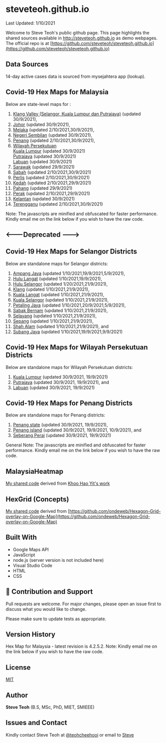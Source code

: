 ﻿# steveteoh.github.io
Last Updated: 1/10/2021

Welcome to Steve Teoh's public github page. This page highlights the shared sources available in http://steveteoh.github.io as demo webpages.
The official repo is at [https://github.com/steveteoh/steveteoh.github.io](https://github.com/steveteoh/steveteoh.github.io)

## Data Sources
14-day active cases data is sourced from mysejahtera app (lookup).

## Covid-19 Hex Maps for Malaysia
Below are state-level maps for : <br>
1. [Klang Valley (Selangor, Kuala Lumpur dan Putrajaya)](http://steveteoh.github.io/KlangValley/) (updated 30/9/2021), <br>
2. [Johor](http://steveteoh.github.io/Johor/) (updated 30/9/2021), <br>
3. [Melaka](http://steveteoh.github.io/Melaka/) (updated 2/10/2021,30/9/2021), <br>
4. [Negeri Sembilan](http://steveteoh.github.io/NegeriSembilan/) (updated 30/9/2021), <br>
5. [Penang](http://steveteoh.github.io/Penang/) (updated 2/10/2021,30/9/2021), <br>
6. [Wilayah Persekutuan](http://steveteoh.github.io/Wilayah/) <br>
   [Kuala Lumpur](http://steveteoh.github.io/KualaLumpur/) (updated 30/9/2021) <br>
   [Putrajaya](http://steveteoh.github.io/Putrajaya/) (updated 30/9/2021) <br>
   [Labuan](http://steveteoh.github.io/Labuan/) (updated 30/9/2021) <br>
7. [Sarawak](http://steveteoh.github.io/Sarawak/) (updated 29/9/2021) <br>
8. [Sabah](http://steveteoh.github.io/Sabah/) (updated 2/10/2021,30/9/2021) <br>
9. [Perlis](https://steveteoh.github.io/Perlis/) (updated 2/10/2021,30/9/2021) <br>
10. [Kedah](https://steveteoh.github.io/Kedah/) (updated 2/10/2021,29/9/2021) <br>
11. [Pahang](https://steveteoh.github.io/Pahang/) (updated 29/9/2021) <br>
12. [Perak](https://steveteoh.github.io/Perak/) (updated 2/10/2021,29/9/2021) <br>
13. [Kelantan](https://steveteoh.github.io/Kelantan/) (updated 30/9/2021) <br>
14. [Terengganu](https://steveteoh.github.io/Terengganu/) (updated 2/10/2021,30/9/2021) <br>

Note: The javascripts are minified and obfuscated for faster performance. Kindly email me on the link below if you wish to have the raw code. 

## <---Deprecated --->
## Covid-19 Hex Maps for Selangor Districts
Below are standalone maps for Selangor districts: <br>
1. [Ampang Jaya](http://steveteoh.github.io/AmpangJaya/) (updated 1/10/2021,19/9/2021,5/9/2021), <br>
2. [Hulu Langat](http://steveteoh.github.io/HuluLangat/) (updated 1/10/2021,19/9/2021), <br>
3. [Hulu Selangor](http://steveteoh.github.io/HuluSelangor/) (updated 1/20/2021,21/9/2021), <br>
4. [Klang](http://steveteoh.github.io/Klang/) (updated 1/10/2021,21/9/2021), <br>
5. [Kuala Langat](http://steveteoh.github.io/KualaLangat/) (updated 1/10/2021,21/9/2021), <br>
6. [Kuala Selangor](http://steveteoh.github.io/KualaSelangor/) (updated 1/10/2021,21/9/2021), <br>
7. [Petaling Jaya](http://steveteoh.github.io/PetalingJaya/) (updated 1/10/2021,20/9/2021,5/9/2021), <br>
8. [Sabak Bernam](http://steveteoh.github.io/SabakBernam) (updated 1/10/2021,21/9/2021), <br>
9. [Selayang](http://steveteoh.github.io/Selayang/) (updated 1/10/2021,21/9/2021), <br>
10. [Sepang](http://steveteoh.github.io/Sepang/) (updated 1/10/2021,21/9/2021), <br>
11. [Shah Alam](http://steveteoh.github.io/ShahAlam/) (updated 1/10/2021,21/9/2021), and  <br>
12. [Subang Jaya](http://steveteoh.github.io/SubangJaya/) (updated 1/10/2021,19/9/2021,9/9/2021)<br>

## Covid-19 Hex Maps for Wilayah Persekutuan Districts
Below are standalone maps for Wilayah Persekutuan districts: <br>
1. [Kuala Lumpur](http://steveteoh.github.io/KualaLumpur) (updated 30/9/2021, 19/9/2021)<br>
2. [Putrajaya](http://steveteoh.github.io/Putrajaya) (updated 30/9/2021, 19/9/2021), and<br>
3. [Labuan](http://steveteoh.github.io/Labuan) (updated 30/9/2021, 19/9/2021)<br>

## Covid-19 Hex Maps for Penang Districts
Below are standalone maps for Penang districts: <br>
1. [Penang state](http://steveteoh.github.io/Penang/index.html) (updated 30/9/2021, 19/9/2021),  <br>
2. [Penang island](http://steveteoh.github.io/Penang/island.html) (updated 30/9/2021, 19/9/2021, 10/9/2021), and  <br>
3. [Seberang Perai](http://steveteoh.github.io/Penang/perai.html) (updated 30/9/2021, 19/9/2021) <br>

General Note: The javascripts are minified and obfuscated for faster performance. Kindly email me on the link below if you wish to have the raw code. 

## MalaysiaHeatmap
[My shared code](http://steveteoh.github.io/MalaysiaHeatMap) derived from [Khoo Hao Yit's work](https://github.com/KhooHaoYit/KhooHaoYit.github.io/tree/main/Covid19%20Malaysia%20Heatmap)

## HexGrid (Concepts)
[My shared code](http://steveteoh.github.io/HexGrid) derived from [https://github.com/ondeweb/Hexagon-Grid-overlay-on-Google-Map](https://github.com/ondeweb/Hexagon-Grid-overlay-on-Google-Map) 

## Built With

- Google Maps API
- JavaScript
- node.js (server version is not included here)
- Visual Studio Code
- HTML
- CSS

## 🤝 Contribution and Support
Pull requests are welcome. For major changes, please open an issue first to discuss what you would like to change.

Please make sure to update tests as appropriate.

## Version History
Hex Map for Malaysia - latest revision is 4.2.5.2.
Note: Kindly email me on the link below if you wish to have the raw code. 

## License
[MIT](https://steveteoh.github.io/LICENSE)

## Author
**Steve Teoh** (B.S, MSc, PhD, MIET, SMIEEE)

## Issues and Contact
Kindly contact Steve Teoh at [@teohcheehooi](https://twitter.com/teohcheehooi) or email to [Steve](mailto:chteoh@1utar.my?subject=Map "Map")

